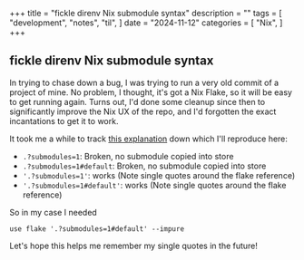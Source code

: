 +++
title = "fickle direnv Nix submodule syntax"
description = ""
tags = [
    "development",
    "notes",
    "til",
]
date = "2024-11-12"
categories = [
    "Nix",
]
+++

## fickle direnv Nix submodule syntax

In trying to chase down a bug, I was trying to run a very old commit of a project of mine.
No problem, I thought, it's got a Nix Flake, so it will be easy to get running again.
Turns out, I'd done some cleanup since then to significantly improve the Nix UX of the repo,
and I'd forgotten the exact incantations to get it to work.

It took me a while to track [this explanation](https://github.com/nix-community/nix-direnv/issues/510#issuecomment-2283830375)
down which I'll reproduce here:

- `.?submodules=1`: Broken, no submodule copied into store
- `.?submodules=1#default`: Broken, no submodule copied into store
- `'.?submodules=1'`: works (Note single quotes around the flake reference)
- `'.?submodules=1#default'`: works (Note single quotes around the flake reference)

So in my case I needed

```.envrc
use flake '.?submodules=1#default' --impure
```

Let's hope this helps me remember my single quotes in the future!

